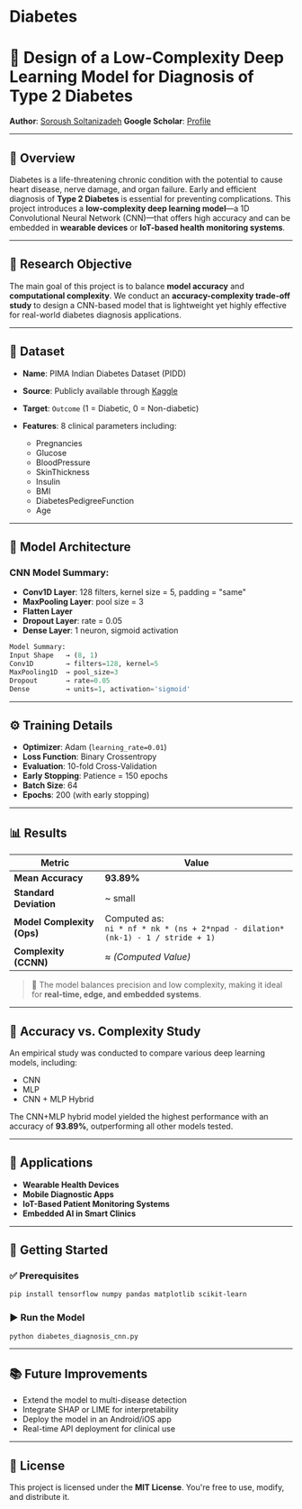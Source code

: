 # Diabetes

# 🤖 Design of a Low-Complexity Deep Learning Model for Diagnosis of Type 2 Diabetes

**Author**: [Soroush Soltanizadeh](https://www.linkedin.com/in/soroush-soltanizadeh-1136892b6/)
**Google Scholar**: [Profile](https://scholar.google.com/citations?user=ARKNJYwAAAAJ&hl=en)

---

## 📌 Overview

Diabetes is a life-threatening chronic condition with the potential to cause heart disease, nerve damage, and organ failure. Early and efficient diagnosis of **Type 2 Diabetes** is essential for preventing complications. This project introduces a **low-complexity deep learning model**—a 1D Convolutional Neural Network (CNN)—that offers high accuracy and can be embedded in **wearable devices** or **IoT-based health monitoring systems**.

---

## 🧪 Research Objective

The main goal of this project is to balance **model accuracy** and **computational complexity**. We conduct an **accuracy-complexity trade-off study** to design a CNN-based model that is lightweight yet highly effective for real-world diabetes diagnosis applications.

---

## 📁 Dataset

* **Name**: PIMA Indian Diabetes Dataset (PIDD)
* **Source**: Publicly available through [Kaggle](https://www.kaggle.com/datasets/uciml/pima-indians-diabetes-database)
* **Target**: `Outcome` (1 = Diabetic, 0 = Non-diabetic)
* **Features**: 8 clinical parameters including:

  * Pregnancies
  * Glucose
  * BloodPressure
  * SkinThickness
  * Insulin
  * BMI
  * DiabetesPedigreeFunction
  * Age

---

## 🧠 Model Architecture

### CNN Model Summary:

* **Conv1D Layer**: 128 filters, kernel size = 5, padding = "same"
* **MaxPooling Layer**: pool size = 3
* **Flatten Layer**
* **Dropout Layer**: rate = 0.05
* **Dense Layer**: 1 neuron, sigmoid activation

```python
Model Summary:
Input Shape   → (8, 1)
Conv1D        → filters=128, kernel=5
MaxPooling1D  → pool_size=3
Dropout       → rate=0.05
Dense         → units=1, activation='sigmoid'
```

---

## ⚙️ Training Details

* **Optimizer**: Adam (`learning_rate=0.01`)
* **Loss Function**: Binary Crossentropy
* **Evaluation**: 10-fold Cross-Validation
* **Early Stopping**: Patience = 150 epochs
* **Batch Size**: 64
* **Epochs**: 200 (with early stopping)

---

## 📊 Results

| Metric                     | Value                                                                             |
| -------------------------- | --------------------------------------------------------------------------------- |
| **Mean Accuracy**          | **93.89%**                                                                        |
| **Standard Deviation**     | \~ small                                                                          |
| **Model Complexity (Ops)** | Computed as:<br>`ni * nf * nk * (ns + 2*npad - dilation*(nk-1) - 1 / stride + 1)` |
| **Complexity (CCNN)**      | ≈ *(Computed Value)*                                                              |

> 🧠 The model balances precision and low complexity, making it ideal for **real-time, edge, and embedded systems**.

---

## 🔁 Accuracy vs. Complexity Study

An empirical study was conducted to compare various deep learning models, including:

* CNN
* MLP
* CNN + MLP Hybrid

The CNN+MLP hybrid model yielded the highest performance with an accuracy of **93.89%**, outperforming all other models tested.

---

## 🧬 Applications

* **Wearable Health Devices**
* **Mobile Diagnostic Apps**
* **IoT-Based Patient Monitoring Systems**
* **Embedded AI in Smart Clinics**

---

## 🚀 Getting Started

### ✅ Prerequisites

```bash
pip install tensorflow numpy pandas matplotlib scikit-learn
```

### ▶️ Run the Model

```bash
python diabetes_diagnosis_cnn.py
```

---

## 📚 Future Improvements

* Extend the model to multi-disease detection
* Integrate SHAP or LIME for interpretability
* Deploy the model in an Android/iOS app
* Real-time API deployment for clinical use

---

## 📜 License

This project is licensed under the **MIT License**. You're free to use, modify, and distribute it.
